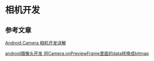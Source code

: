 # 相机开发

## 参考文章

[Android Camera 相机开发详解](https://juejin.im/entry/5912ba2d128fe10058694030)

[android摄像头开发,将Camera.onPreviewFrame里面的data转换成bitmap](https://blog.csdn.net/qiguangyaolove/article/details/53130061)